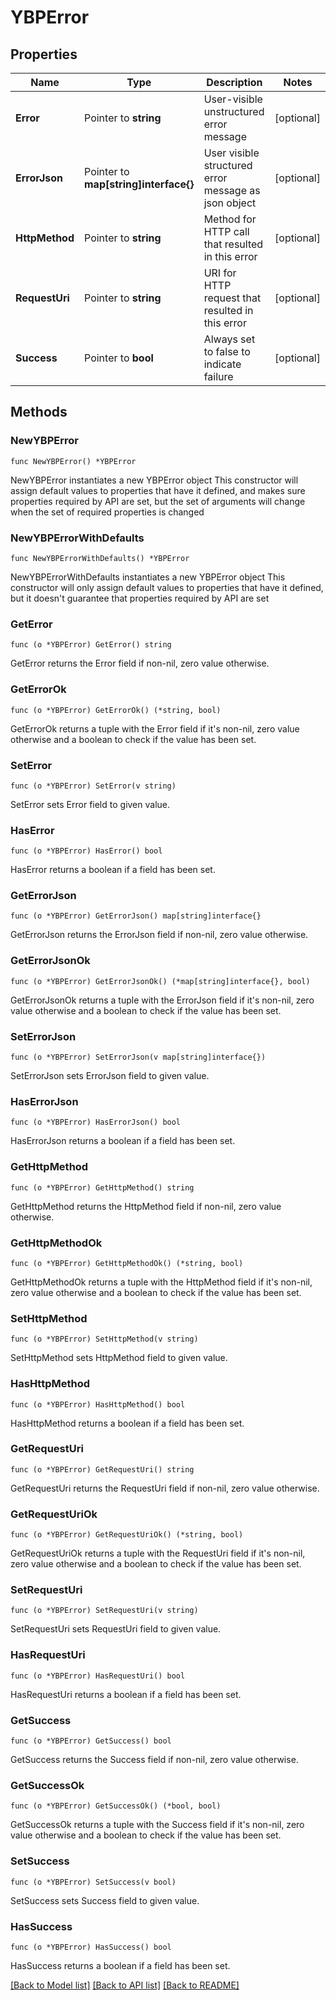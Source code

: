 # YBPError

## Properties

Name | Type | Description | Notes
------------ | ------------- | ------------- | -------------
**Error** | Pointer to **string** | User-visible unstructured error message | [optional] 
**ErrorJson** | Pointer to **map[string]interface{}** | User visible structured error message as json object | [optional] 
**HttpMethod** | Pointer to **string** | Method for HTTP call that resulted in this error | [optional] 
**RequestUri** | Pointer to **string** | URI for HTTP request that resulted in this error | [optional] 
**Success** | Pointer to **bool** | Always set to false to indicate failure | [optional] 

## Methods

### NewYBPError

`func NewYBPError() *YBPError`

NewYBPError instantiates a new YBPError object
This constructor will assign default values to properties that have it defined,
and makes sure properties required by API are set, but the set of arguments
will change when the set of required properties is changed

### NewYBPErrorWithDefaults

`func NewYBPErrorWithDefaults() *YBPError`

NewYBPErrorWithDefaults instantiates a new YBPError object
This constructor will only assign default values to properties that have it defined,
but it doesn't guarantee that properties required by API are set

### GetError

`func (o *YBPError) GetError() string`

GetError returns the Error field if non-nil, zero value otherwise.

### GetErrorOk

`func (o *YBPError) GetErrorOk() (*string, bool)`

GetErrorOk returns a tuple with the Error field if it's non-nil, zero value otherwise
and a boolean to check if the value has been set.

### SetError

`func (o *YBPError) SetError(v string)`

SetError sets Error field to given value.

### HasError

`func (o *YBPError) HasError() bool`

HasError returns a boolean if a field has been set.

### GetErrorJson

`func (o *YBPError) GetErrorJson() map[string]interface{}`

GetErrorJson returns the ErrorJson field if non-nil, zero value otherwise.

### GetErrorJsonOk

`func (o *YBPError) GetErrorJsonOk() (*map[string]interface{}, bool)`

GetErrorJsonOk returns a tuple with the ErrorJson field if it's non-nil, zero value otherwise
and a boolean to check if the value has been set.

### SetErrorJson

`func (o *YBPError) SetErrorJson(v map[string]interface{})`

SetErrorJson sets ErrorJson field to given value.

### HasErrorJson

`func (o *YBPError) HasErrorJson() bool`

HasErrorJson returns a boolean if a field has been set.

### GetHttpMethod

`func (o *YBPError) GetHttpMethod() string`

GetHttpMethod returns the HttpMethod field if non-nil, zero value otherwise.

### GetHttpMethodOk

`func (o *YBPError) GetHttpMethodOk() (*string, bool)`

GetHttpMethodOk returns a tuple with the HttpMethod field if it's non-nil, zero value otherwise
and a boolean to check if the value has been set.

### SetHttpMethod

`func (o *YBPError) SetHttpMethod(v string)`

SetHttpMethod sets HttpMethod field to given value.

### HasHttpMethod

`func (o *YBPError) HasHttpMethod() bool`

HasHttpMethod returns a boolean if a field has been set.

### GetRequestUri

`func (o *YBPError) GetRequestUri() string`

GetRequestUri returns the RequestUri field if non-nil, zero value otherwise.

### GetRequestUriOk

`func (o *YBPError) GetRequestUriOk() (*string, bool)`

GetRequestUriOk returns a tuple with the RequestUri field if it's non-nil, zero value otherwise
and a boolean to check if the value has been set.

### SetRequestUri

`func (o *YBPError) SetRequestUri(v string)`

SetRequestUri sets RequestUri field to given value.

### HasRequestUri

`func (o *YBPError) HasRequestUri() bool`

HasRequestUri returns a boolean if a field has been set.

### GetSuccess

`func (o *YBPError) GetSuccess() bool`

GetSuccess returns the Success field if non-nil, zero value otherwise.

### GetSuccessOk

`func (o *YBPError) GetSuccessOk() (*bool, bool)`

GetSuccessOk returns a tuple with the Success field if it's non-nil, zero value otherwise
and a boolean to check if the value has been set.

### SetSuccess

`func (o *YBPError) SetSuccess(v bool)`

SetSuccess sets Success field to given value.

### HasSuccess

`func (o *YBPError) HasSuccess() bool`

HasSuccess returns a boolean if a field has been set.


[[Back to Model list]](../README.md#documentation-for-models) [[Back to API list]](../README.md#documentation-for-api-endpoints) [[Back to README]](../README.md)


